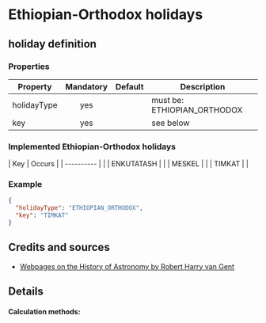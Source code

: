 # Ethiopian-Orthodox holidays

## holiday definition
### Properties
| Property    | Mandatory | Default   | Description |
| ---------   | :-------: | --------- | ------- |
| holidayType | yes       |           | must be: ETHIOPIAN_ORTHODOX |
| key         | yes       |           | see below |

### Implemented Ethiopian-Orthodox holidays

| Key        | Occurs                       |
| ---------- | |
| ENKUTATASH | |
| MESKEL     | |
| TIMKAT     | |

### Example
```json
{
  "holidayType": "ETHIOPIAN_ORTHODOX",
  "key": "TIMKAT"
}
```
## Credits and sources
- [Webpages on the History of Astronomy by Robert Harry van Gent](http://www.staff.science.uu.nl/~gent0113/homepage.htm)

## Details
#### Calculation methods:
